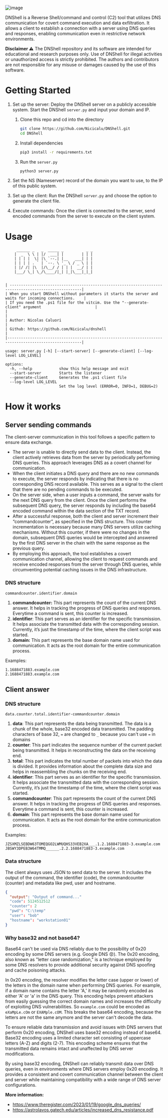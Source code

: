 ![image](https://github.com/Nicicalu/DNShell/assets/52490746/e8d49789-d7a5-4238-86ae-470a6d96a14e)

DNShell is a Reverse Shell/command and control (C2) tool that utilizes DNS communication for covert command execution and data exfiltration. It allows a client to establish a connection with a server using DNS queries and responses, enabling communication even in restrictive network environments.

**Disclaimer ⚠️**
The DNShell repository and its software are intended for educational and research purposes only. Use of DNShell for illegal activities or unauthorized access is strictly prohibited. The authors and contributors are not responsible for any misuse or damages caused by the use of this software.

# **Getting Started**


1. Set up the server: Deploy the DNShell server on a publicly accessible system. Start the DNShell `server.py` and input your domain and IP. 

   
   1. Clone this repo and cd into the directory

      ```bash
      git clone https://github.com/Nicicalu/DNShell.git
      cd DNShell
      ```
   2. Install dependencies

      ```bash
      pip3 install -r requirements.txt
      ```
   3. Run the `server.py`

      ```bash
      python3 server.py
      ```
2. Set the NS (Nameserver) record of the domain you want to use, to the IP of this public system.
3. Set up the client: Run the DNShell `server.py` and choose the option to generate the client file.
4. Execute commands: Once the client is connected to the server, send encoded commands from the server to execute on the client system.

# Usage

```
     ______ _   _  _____ _          _ _
    |  _  \ \ | |/  ___| |        | | |
    | | | |  \| |\ `--.| |__   ___| | |
    | | | | . ` | `--. \ '_ \ / _ \ | |
    | |/ /| |\  |/\__/ / | | |  __/ | |
    |___/ \_| \_/\____/|_| |_|\___|_|_|


| ------------------------------------------------------------------------------------------------------|
| When you start DNShell without parameters it starts the server and waits for incoming connections.    |
| If you need the .ps1 file for the vitcim. Use the "--generate-client" argument                        |
|                                                                                                       |
| Author: Nicolas Caluori                                                                               |
| Github: https://github.com/Nicicalu/dnshell                                                           |
|-------------------------------------------------------------------------------------------------------|

usage: server.py [-h] [--start-server] [--generate-client] [--log-level LOG_LEVEL]

options:
  -h, --help            show this help message and exit
  --start-server        Starts the listener
  --generate-client     Generates the .ps1 client file
  --log-level LOG_LEVEL
                        Set the log level (ERROR=0, INFO=1, DEBUG=2)
```

# How it works

## Server sending commands

The client-server communication in this tool follows a specific pattern to ensure data exchange.

* The server is unable to directly send data to the client. Instead, the client actively retrieves data from the server by periodically performing DNS queries. This approach leverages DNS as a covert channel for communication.
* When the client initiates a DNS query and there are no new commands to execute, the server responds by indicating that there is no corresponding DNS record available. This serves as a signal to the client that there are no pending commands to be executed. 
* On the server side, when a user inputs a command, the server waits for the next DNS query from the client. Once the client performs the subsequent DNS query, the server responds by including the base64 encoded command within the data section of the TXT record.
* After a successful response, both the client and server increment their “commandcounter”, as specified in the DNS structure. This counter incrementation is necessary because many DNS servers utilize caching mechanisms. Without this counter, if there were no changes in the domain, subsequent DNS queries would be intercepted and answered by the first DNS server in the chain with the same response as the previous query.
* By employing this approach, the tool establishes a covert communication channel, allowing the client to request commands and receive encoded responses from the server through DNS queries, while circumventing potential caching issues in the DNS infrastructure.

### DNS structure

```
commandcounter.identifier.domain
```

1. **commandcounter:** This part represents the count of the current DNS answer. It helps in tracking the progress of DNS queries and responses. Everytime a command is sent, this counter is increased.
2. **identifier**: This part serves as an identifier for the specific transmission. It helps associate the transmitted data with the corresponding session. Currently, it’s just the timestamp of the time, where the client script was started.
3. **domain:** This part represents the base domain name used for communication. It acts as the root domain for the entire communication process.

Examples:
```
1.1688471883.example.com
2.1688471883.example.com
```

## Client answer

### DNS structure

```
data.counter.total.identifier-commandcounter.domain
```
1. **data**: This part represents the data being transmitted. The data is a chunk of the whole, base32 encoded data transmitted. The padding characters of base 32, `=` are changed to `_` because you can't use `=` in domains
2. **counter**: This part indicates the sequence number of the current packet being transmitted. It helps in reconstructing the data on the receiving end.
3. **total**: This part indicates the total number of packets into which the data is divided. It provides information about the complete data size and helps in reassembling the chunks on the receiving end.
4. **identifier**: This part serves as an identifier for the specific transmission. It helps associate the transmitted data with the corresponding session. Currently, it’s just the timestamp of the time, where the client script was started.
5. **commandcounter**: This part represents the count of the current DNS answer. It helps in tracking the progress of DNS queries and responses. Everytime a command is sent, this counter is increased.
6. **domain**: This part represents the base domain name used for communication. It acts as the root domain for the entire communication process.

Examples:
```
JZSXMZLSEBDW63TOMEQGO2LWMUQHS33VEB2XA___.1.2.1688471883-3.example.com
JBSWY3DPEB3W64TMMQ______.2.2.1688471883-3.example.com
```

### Data structure

The client always uses JSON to send data to the server. It includes the output of the command, the identifier (code), the commandcounter (counter) and metadata like pwd, user and hostname.

```json
{
  "output": "Output of command..."
  "code": 5124512512
  "counter": 2
  "pwd": "C:\temp"
  "user": "bob"
  "hostname": "workstation01"
}
```

### Why base32 and not base64?
Base64 can't be used via DNS reliably due to the possibility of 0x20 encoding by some DNS servers (e.g. Google DNS 😡). The 0x20 encoding, also known as "letter case randomization," is a technique employed by some DNS resolvers to provide additional security against DNS spoofing and cache poisoning attacks.

In 0x20 encoding, the resolver modifies the letter case (upper or lower) of the letters in the domain name when performing DNS queries. For example, if a domain name contains the letter 'A,' it may be randomly encoded as either 'A' or 'a' in the DNS query. This encoding helps prevent attackers from easily guessing the correct domain names and increases the difficulty of exploiting DNS vulnerabilities. So `example.com` could be encoded as `eXaMpLe.cOm` or `EXAMple.cOM`. This breaks the base64 encoding, because the letters are not the same anymore and the server can't decode the data.

To ensure reliable data transmission and avoid issues with DNS servers that perform 0x20 encoding, DNShell uses base32 encoding instead of base64. Base32 encoding uses a limited character set consisting of uppercase letters (A-Z) and digits (2-7). This encoding scheme ensures that the transmitted data remains intact and unaffected by DNS server modifications.

By using base32 encoding, DNShell can reliably transmit data over DNS queries, even in environments where DNS servers employ 0x20 encoding. It provides a consistent and covert communication channel between the client and server while maintaining compatibility with a wide range of DNS server configurations.

**More information:**
- https://www.theregister.com/2023/01/19/google_dns_queries/
- https://astrolavos.gatech.edu/articles/increased_dns_resistance.pdf
